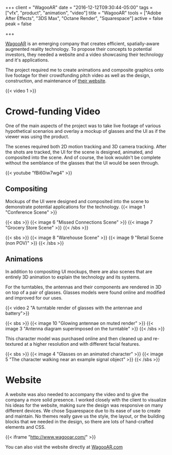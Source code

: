 +++
client = "WagooAR"
date = "2016-12-12T09:30:44-05:00"
tags = ["vfx", "product", "animation", "video"]
title = "WagooAR"
tools = ["Adobe After Effects", "3DS Max", "Octane Render", "Squarespace"]
active = false
peak = false

+++

[WagooAR](http://www.wagooar.com/) is an emerging company that creates efficient, spatially-aware augmented reality technology. To propose their concepts  to potential investors, they needed a website and a video showcasing their technology and it's applications.

The project required me to create animations and composite graphics onto live footage for their crowdfunding pitch video as well as the design, construction, and maintenance of [their website](http://www.wagooar.com/).

{{< video 1 >}}

<!--more-->

# Crowd-funding Video
One of the main aspects of the project was to take live footage of various hypothetical scenarios and overlay a mockup of glasses and the UI as if the viewer was using the product.

The scenes required both 2D motion tracking and 3D camera tracking. After the shots are tracked, the UI for the scene is designed, animated, and composited into the scene. And of course, the look wouldn't be complete without the semblance of the glasses that the UI would be seen through.

{{< youtube "fBi60iw7wg4" >}}

## Compositing
Mockups of the UI were designed and composited into the scene to demonstrate potential applications for the technology.
{{< image 1 "Conference Scene" >}}

{{< sbs >}}
  {{< image 6 "Missed Connections Scene" >}}
  {{< image 7 "Grocery Store Scene" >}}
{{< /sbs >}}

{{< sbs >}}
  {{< image 8 "Warehouse Scene" >}}
  {{< image 9 "Retail Scene (non POV)" >}}
{{< /sbs >}}

## Animations
In addition to compositing UI mockups, there are also scenes that are entirely 3D animation to explain the technology and its systems.

For the turntables, the antennas and their components are rendered in 3D on top of a pair of glasses. Glasses models were found online and modified and improved for our uses.

{{< video 2 "A turntable render of glasses with the antennae and battery">}}

{{< sbs >}}
{{< image 10 "Glowing antennae on muted render" >}}
{{< image 3 "Antenna diagram superimposed on the turntable" >}}
{{< /sbs >}}

This character model was purchased online and then cleaned up and re-textured at a higher resolution and with different facial features.

{{< sbs >}}
  {{< image 4 "Glasses on an animated character" >}}
  {{< image 5 "The character walking near an example signal object" >}}
{{< /sbs >}}



# Website
A website was also needed to accompany the video and to give the company a more solid presence. I worked closely with the client to visualize his ideas for the website, making sure the design was responsive on many different devices. We chose Squarespace due to its ease of use to create and maintain. No themes really gave us the style, the layout, or the building blocks that we needed in the design, so there are lots of hand-crafted elements and CSS.

{{< iframe "http://www.wagooar.com/" >}}

You can also visit the website directly at [WagooAR.com](http://www.wagooar.com/)
